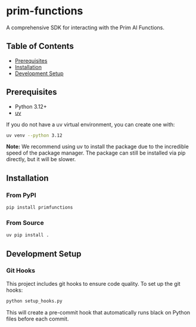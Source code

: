 # prim-functions

A comprehensive SDK for interacting with the Prim AI Functions.

## Table of Contents
- [Prerequisites](#prerequisites)
- [Installation](#installation)
- [Development Setup](#development-setup)

## Prerequisites

- Python 3.12+
- [uv](https://docs.astral.sh/uv/)

If you do not have a uv virtual environment, you can create one with:
```bash
uv venv --python 3.12
```

**Note:** We recommend using uv to install the package due to the incredible speed of the package manager. The package can still be installed via pip directly, but it will be slower.

## Installation

### From PyPI

```bash
pip install primfunctions
```

### From Source

```bash
uv pip install .
```

## Development Setup

### Git Hooks
This project includes git hooks to ensure code quality. To set up the git hooks:

```bash
python setup_hooks.py
```

This will create a pre-commit hook that automatically runs black on Python files before each commit.
